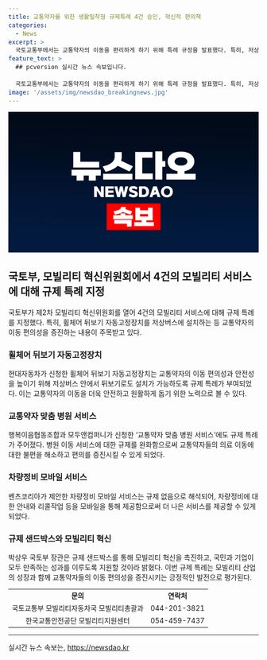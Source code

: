 ```yaml
---
title: 교통약자를 위한 생활밀착형 규제특례 4건 승인, 혁신적 편의책
categories:
  - News
excerpt: >
  국토교통부에서는 교통약자의 이동을 편리하게 하기 위해 특례 규정을 발표했다. 특히, 저상버스에 휠체어 뒤보기 자동고정장치 설치를 허용하고, 교통약자를 위한 병원 이동 서비스에 규제 특례를 부여했다. 또한, 차량 정비 모바일 서비스에도 규제를 없애 기업과 국민 모두에게 이로운 결과를 기대하고 있다. 국토부 장관은 모빌리티 혁신을 통해 규제 샌드박스를 활용하고 모빌리티 산업 성장을 지원할 것이라고 밝혔다. (150자)
feature_text: >
  ## pcversion 실시간 뉴스 속보입니다.

  국토교통부에서는 교통약자의 이동을 편리하게 하기 위해 특례 규정을 발표했다. 특히, 저상버스에 휠체어 뒤보기 자동고정장치 설치를 허용하고, 교통약자를 위한 병원 이동 서비스에 규제 특례를 부여했다. 또한, 차량 정비 모바일 서비스에도 규제를 없애 기업과 국민 모두에게 이로운 결과를 기대하고 있다. 국토부 장관은 모빌리티 혁신을 통해 규제 샌드박스를 활용하고 모빌리티 산업 성장을 지원할 것이라고 밝혔다. (150자)
image: '/assets/img/newsdao_breakingnews.jpg'
---
```


<p><img src="/assets/img/newsdao_breakingnews.jpg" alt="pcversion 속보" /></p>

<h2 data-ke-size="size26">국토부, 모빌리티 혁신위원회에서 4건의 모빌리티 서비스에 대해 규제 특례 지정</h2>

<p data-ke-size="size16">국토부가 제2차 모빌리티 혁신위원회를 열어 4건의 모빌리티 서비스에 대해 규제 특례를 지정했다. 특히, 휠체어 뒤보기 자동고정장치를 저상버스에 설치하는 등 교통약자의 이동 편의성을 증진하는 내용이 주목받고 있다.</p>

<h3 data-ke-size="size24">휠체어 뒤보기 자동고정장치</h3>

<p data-ke-size="size16">현대자동차가 신청한 휠체어 뒤보기 자동고정장치는 교통약자의 이동 편의성과 안전성을 높이기 위해 저상버스 안에서 뒤보기로도 설치가 가능하도록 규제 특례가 부여되었다. 이는 교통약자의 이동을 더욱 안전하고 원활하게 돕기 위한 노력으로 볼 수 있다.</p>

<h3 data-ke-size="size24">교통약자 맞춤 병원 서비스</h3>

<p data-ke-size="size16">행복이음협동조합과 모두앤컴퍼니가 신청한 ‘교통약자 맞춤 병원 서비스’에도 규제 특례가 주어졌다. 병원 이동 서비스에 대한 규제를 완화함으로써 교통약자들의 의료 이동에 대한 불편을 해소하고 편의를 증진시킬 수 있게 되었다.</p>

<h3 data-ke-size="size24">차량정비 모바일 서비스</h3>

<p data-ke-size="size16">벤츠코리아가 제안한 차량정비 모바일 서비스는 규제 없음으로 해석되어, 차량정비에 대한 안내와 리콜작업 등을 모바일을 통해 제공함으로써 더 나은 서비스를 제공할 수 있게 되었다.</p>

<h3 data-ke-size="size24">규제 샌드박스와 모빌리티 혁신</h3>

<p data-ke-size="size16">박상우 국토부 장관은 규제 샌드박스를 통해 모빌리티 혁신을 촉진하고, 국민과 기업이 모두 만족하는 성과를 이루도록 지원할 것이라 밝혔다. 이번 규제 특례는 모빌리티 산업의 성장과 함께 교통약자들의 이동 편의성을 증진시키는 긍정적인 발전으로 평가된다.</p>

<table>
    <tr>
        <td style="text-align: center; height: 17px;"><b>문의</b></td>
        <td style="text-align: center; height: 17px;"><b>연락처</b></td>
    </tr>
    <tr>
        <td style="text-align: center; height: 17px;">국토교통부 모빌리티자동차국 모빌리티총괄과</td>
        <td style="text-align: center; height: 17px;">044-201-3821</td>
    </tr>
    <tr>
        <td style="text-align: center; height: 17px;">한국교통안전공단 모빌리티지원센터</td>
        <td style="text-align: center; height: 17px;">054-459-7437</td>
    </tr>
</table>

<p><hr></p>
실시간 뉴스 속보는, <a href="https://newsdao.kr" rel="dofollow">https://newsdao.kr</a>


